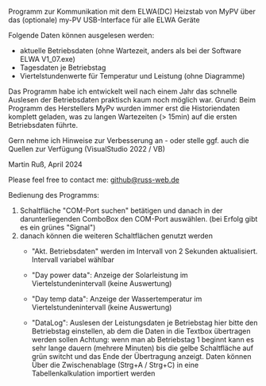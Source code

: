 Programm zur Kommunikation mit dem ELWA(DC) Heizstab von MyPV
über das (optionale) my-PV USB-Interface für alle ELWA Geräte 

Folgende Daten können ausgelesen werden:
- aktuelle Betriebsdaten (ohne Wartezeit, anders als bei der Software ELWA V1_07.exe)
- Tagesdaten je Betriebstag
- Viertelstundenwerte für Temperatur und Leistung
  (ohne Diagramme)

Das Programm habe ich entwickelt weil nach einem Jahr das schnelle Auslesen der Betriebsdaten praktisch kaum noch möglich war.
Grund:
Beim Programm des Herstellers MyPv wurden immer erst die Historiendaten komplett geladen, 
was zu langen Wartezeiten (> 15min) auf die ersten Betriebsdaten führte.

Gern nehme ich Hinweise zur Verbesserung an - oder stelle ggf. auch die Quellen zur Verfügung
(VisualStudio 2022 / VB)

Martin Ruß, April 2024

Please feel free to contact me: github@russ-web.de

Bedienung des Programms:
1. Schaltfläche "COM-Port suchen" betätigen und danach in der darunterliegenden ComboBox den COM-Port auswählen.
   (bei Erfolg gibt es ein grünes "Signal")
2. danach können die weiteren Schaltflächen genutzt werden
   - "Akt. Betriebsdaten" werden im Intervall von 2 Sekunden aktualisiert. Intervall variabel wählbar

   - "Day power data": Anzeige der Solarleistung im Viertelstundenintervall (keine Auswertung)

   - "Day temp data": Anzeige der Wassertemperatur im Viertelstundenintervall (keine Auswertung)

   - "DataLog": Auslesen der Leistungsdaten je Betriebstag
      hier bitte den Betriebstag einstellen, ab dem die Daten in die Textbox übertragen werden sollen
      Achtung: wenn man ab Betriebstag 1 beginnt kann es sehr lange dauern (mehrere Minuten) bis die gelbe Schaltfläche
      auf grün switcht und das Ende der Übertragung anzeigt.
      Daten können Über die Zwischenablage (Strg+A / Strg+C) in eine Tabellenkalkulation importiert werden
     
